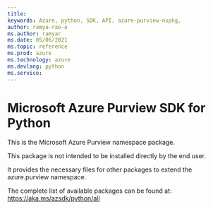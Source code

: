 ```yaml
---
title: 
keywords: Azure, python, SDK, API, azure-purview-nspkg, 
author: ramya-rao-a
ms.author: ramyar
ms.date: 05/06/2021
ms.topic: reference
ms.prod: azure
ms.technology: azure
ms.devlang: python
ms.service: 
---
```


# Microsoft Azure Purview SDK for Python

This is the Microsoft Azure Purview namespace package.

This package is not intended to be installed directly by the end user.

It provides the necessary files for other packages to extend the
azure.purview namespace.

The complete list of available packages can be found at:
https://aka.ms/azsdk/python/all

